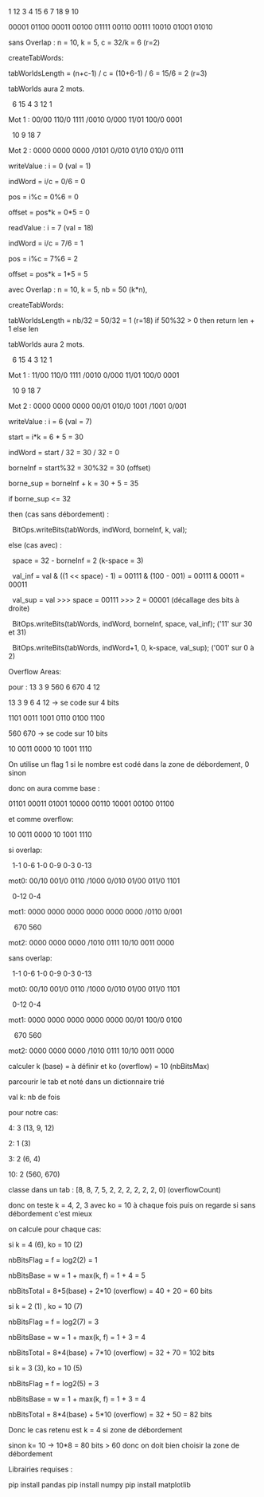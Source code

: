 1 12 3 4 15 6 7 18 9 10

00001 01100 00011 00100 01111 00110 00111 10010 01001 01010





sans Overlap : n = 10, k = 5, c = 32/k = 6 (r=2)



createTabWords:

tabWorldsLength = (n+c-1) / c = (10+6-1) / 6 = 15/6 = 2 (r=3)

tabWorlds aura 2 mots.

              6      15       4      3      12      1

Mot 1 : 00/00 110/0 1111 /0010 0/000 11/01 100/0 0001

                          10      9      18     7

Mot 2 : 0000 0000 0000 /0101 0/010 01/10 010/0 0111



writeValue : i = 0 (val = 1)

indWord = i/c = 0/6 = 0

pos = i%c = 0%6 = 0

offset = pos\*k = 0\*5 = 0



readValue : i = 7 (val = 18)

indWord = i/c = 7/6 = 1

pos = i%c = 7%6 = 2

offset = pos\*k = 1\*5 = 5





avec Overlap : n = 10, k = 5, nb = 50 (k\*n),



createTabWords:

tabWorldsLength = nb/32 = 50/32 = 1 (r=18) if 50%32 > 0 then return len + 1 else len

tabWorlds aura 2 mots.



              6      15       4      3      12      1

Mot 1 : 11/00 110/0 1111 /0010 0/000 11/01 100/0 0001

                            10      9      18    7

Mot 2 : 0000 0000 0000 00/01 010/0 1001 /1001 0/001



writeValue : i = 6 (val = 7)



start = i\*k = 6 \* 5 = 30

indWord = start / 32 = 30 / 32 = 0

borneInf = start%32 = 30%32 = 30 (offset)

borne\_sup = borneInf + k = 30 + 5 = 35



if borne\_sup <= 32

then (cas sans débordement) :

 	BitOps.writeBits(tabWords, indWord, borneInf, k, val);

else (cas avec) :

 	space = 32 - borneInf = 2 (k-space = 3)

 	val\_inf = val \& ((1 << space) - 1) = 00111 \& (100 - 001) = 00111 \& 00011 = 00011

 	val\_sup = val >>> space = 00111 >>> 2 = 00001 (décallage des bits à droite)

 	BitOps.writeBits(tabWords,   indWord, borneInf,   space, val\_inf); ('11' sur 30 et 31)

 	BitOps.writeBits(tabWords, indWord+1,        0, k-space, val\_sup); ('001' sur 0 à 2)





Overflow Areas:



pour : 13 3 9 560 6 670 4 12



13 3 9 6 4 12 -> se code sur 4 bits

1101 0011 1001 0110 0100 1100



560 670 -> se code sur 10 bits

10 0011 0000  10 1001 1110



On utilise un flag 1 si le nombre est codé dans la zone de débordement, 0 sinon



donc on aura comme base :

01101 00011 01001 10000 00110 10001 00100 01100



et comme overflow:

10 0011 0000 10 1001 1110



si overlap:

           1-1    0-6     1-0    0-9    0-3   0-13

mot0: 00/10 001/0 0110 /1000 0/010 01/00 011/0 1101

                                      0-12    0-4

mot1: 0000 0000 0000 0000 0000 0000 /0110 0/001

                            670         560

mot2: 0000 0000 0000 /1010 0111 10/10 0011 0000



sans overlap:

           1-1    0-6     1-0    0-9    0-3   0-13

mot0: 00/10 001/0 0110 /1000 0/010 01/00 011/0 1101

                                   0-12    0-4

mot1: 0000 0000 0000 0000 0000 00/01 100/0 0100

                            670         560

mot2: 0000 0000 0000 /1010 0111 10/10 0011 0000





calculer k (base) = à définir et ko (overflow) = 10 (nbBitsMax)



parcourir le tab et noté dans un dictionnaire trié

val k: nb de fois



pour notre cas:

4: 3 (13, 9, 12)

2: 1 (3)

3: 2 (6, 4)

10: 2 (560, 670)



classe dans un tab : \[8, 8, 7, 5, 2, 2, 2, 2, 2, 2, 0] (overflowCount)



donc on teste k = 4, 2, 3 avec ko = 10 à chaque fois puis on regarde si sans débordement c'est mieux



on calcule pour chaque cas:

si k = 4 (6), ko = 10 (2)

nbBitsFlag = f = log2(2) = 1

nbBitsBase = w = 1 + max(k, f) = 1 + 4 = 5

nbBitsTotal = 8\*5(base) + 2\*10 (overflow) = 40 + 20 = 60 bits



si k = 2 (1) , ko = 10 (7)

nbBitsFlag = f = log2(7) = 3

nbBitsBase = w = 1 + max(k, f) = 1 + 3 = 4

nbBitsTotal = 8\*4(base) + 7\*10 (overflow) = 32 + 70 = 102 bits



si k = 3 (3), ko = 10 (5)

nbBitsFlag = f = log2(5) = 3

nbBitsBase = w = 1 + max(k, f) = 1 + 3 = 4

nbBitsTotal = 8\*4(base) + 5\*10 (overflow) = 32 + 50 = 82 bits



Donc le cas retenu est k = 4 si zone de débordement



sinon k= 10 -> 10\*8 = 80 bits > 60 donc on doit bien choisir la zone de débordement


Librairies requises :

pip install pandas
pip install numpy
pip install matplotlib




























